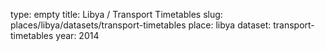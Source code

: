 type: empty
title: Libya / Transport Timetables
slug: places/libya/datasets/transport-timetables
place: libya
dataset: transport-timetables
year: 2014
